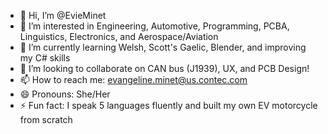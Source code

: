 - 👋 Hi, I’m @EvieMinet
- 👀 I’m interested in Engineering, Automotive, Programming, PCBA, Linguistics, Electronics, and Aerospace/Aviation
- 🌱 I’m currently learning Welsh, Scott's Gaelic, Blender, and improving my C# skills
- 💞️ I’m looking to collaborate on CAN bus (J1939), UX, and PCB Design!
- 📫 How to reach me: evangeline.minet@us.contec.com
- 😄 Pronouns: She/Her
- ⚡ Fun fact: I speak 5 languages fluently and built my own EV motorcycle from scratch

<!---
EvieMinet/EvieMinet is a ✨ special ✨ repository because its `README.md` (this file) appears on your GitHub profile.
You can click the Preview link to take a look at your changes.
--->
